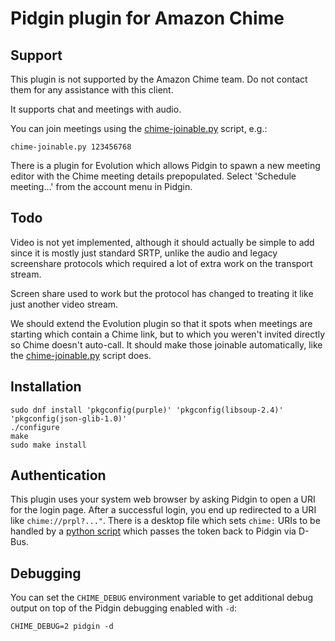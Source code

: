 Pidgin plugin for Amazon Chime
==============================


Support
-------

This plugin is not supported by the Amazon Chime team. Do not contact them for
any assistance with this client.

It supports chat and meetings with audio.

You can join meetings using the [chime-joinable.py][chime-joinable.py]
script, e.g.:

    chime-joinable.py 123456768

There is a plugin for Evolution which allows Pidgin to spawn a new meeting
editor with the Chime meeting details prepopulated. Select 'Schedule
meeting…' from the account menu in Pidgin.

Todo
----

Video is not yet implemented, although it should actually be simple to
add since it is mostly just standard SRTP, unlike the audio and legacy
screenshare protocols which required a lot of extra work on the transport
stream.

Screen share used to work but the protocol has changed to treating it
like just another video stream.

We should extend the Evolution plugin so that it spots when meetings are
starting which contain a Chime link, but to which you weren't invited
directly so Chime doesn't auto-call. It should make those joinable
automatically, like the [chime-joinable.py][chime-joinable.py] script
does.


Installation
------------

    sudo dnf install 'pkgconfig(purple)' 'pkgconfig(libsoup-2.4)' 'pkgconfig(json-glib-1.0)'
    ./configure
    make
    sudo make install


Authentication
--------------

This plugin uses your system web browser by asking Pidgin to open a URI
for the login page. After a successful login, you end up redirected to a
URI like `chime://prpl?..."`. There is a desktop file which sets `chime:`
URIs to be handled by a [python script][chime-auth.py] which passes the
token back to Pidgin via D-Bus.


Debugging
---------

You can set the `CHIME_DEBUG` environment variable to get additional
debug output on top of the Pidgin debugging enabled with `-d`:

    CHIME_DEBUG=2 pidgin -d

[chime-auth.py]: chime-auth.py
[chime-joinable.py]: chime-joinable.py
